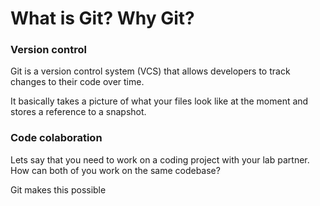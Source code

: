 # What is Git? Why Git?

### Version control

Git is a version control system (VCS) that allows developers to track changes to their code over time.

It basically takes a picture of what your files look like at the moment and stores a reference to a snapshot.

### Code colaboration

Lets say that you need to work on a coding project with your lab partner. How can both of you work on the same codebase?

Git makes this possible

